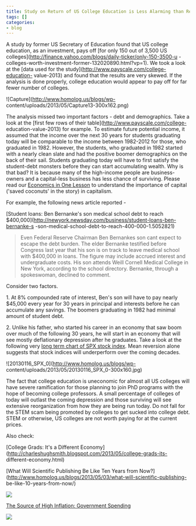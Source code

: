 ```yaml
---
title: Study on Return of US College Education is Less Alarming than Reality
tags: []
categories:
- blog
---
```

A study by former US Secretary of Education found that US college education,
as an investment, pays off [for only 150 out of 3,500 US
colleges](http://finance.yahoo.com/blogs/daily-ticker/only-150-3500-u
-colleges-worth-investment-former-132020890.html?vp=1). We took a look at the
[data used for the study](http://www.payscale.com/college-education-
value-2013) and found that the results are very skewed. If the analysis is
done properly, college education would appear to pay off for far fewer number
of colleges.
<!--more-->

![Capture](http://www.homolog.us/blogs/wp-
content/uploads/2013/05/Capture13-300x162.png)

The analysis missed two important factors - debt and demographics. Take a look
at the [first few rows of their table](http://www.payscale.com/college-
education-value-2013) for example. To estimate future potential income, it
assumed that the income over the next 30 years for students graduating today
will be comparable to the income between 1982-2012 for those, who graduated in
1982. However, the students, who graduated in 1982 started with a nearly clean
slate and had the positive boomer demographics on the back of their sail.
Students graduating today will have to first satisfy the student-debt monsters
before they can start accumulating wealth. Why is that bad? It is because many
of the high-income people are business-owners and a capital-less business has
less chance of surviving. Please read our [Economics in One
Lesson](http://homolog.us/Social/economics-in-one-lesson/) to understand the
importance of capital ('saved coconuts' in the story) in capitalism.

For example, the following news article reported -

[Student loans: Ben Bernanke's son medical school debt to reach
$400,000](http://newyork.newsday.com/business/student-loans-ben-bernanke-s
-son-medical-school-debt-to-reach-400-000-1.5052821)

> Even Federal Reserve Chairman Ben Bernankes son cant expect to escape the
debt burden. The elder Bernanke testified before Congress last year that his
son is on track to leave medical school with $400,000 in loans. The figure may
include accrued interest and undergraduate costs. His son attends Weill
Cornell Medical College in New York, according to the school directory.
Bernanke, through a spokeswoman, declined to comment.

Consider two factors.

1\. At 8% compounded rate of interest, Ben's son will have to pay nearly
$45,000 every year for 30 years in principal and interests before he can
accumulate any savings. The boomers graduating in 1982 had minimal amount of
student debt.

2\. Unlike his father, who started his career in an economy that saw boom over
much of the following 30 years, he will start in an economy that will see
mostly deflationary depression after he graduates. Take a look at the
following very [long term chart of SPX stock
index](http://www.ritholtz.com/blog/2011/01/spx-trend-lines/). Mean reversion
alone suggests that stock indices will underperform over the coming decades.

![20130116_SPX_0](http://www.homolog.us/blogs/wp-
content/uploads/2013/05/20130116_SPX_0-300x160.jpg)

The fact that college education is uneconomic for almost all US colleges will
have severe ramification for those planning to join PhD programs with the hope
of becoming college professors. A small percentage of colleges of today will
outlast the coming depression and those surviving will see extensive
reorganization from how they are being run today. Do not fall for the STEM
scam being promoted by colleges to get sucked into college debt. STEM or
otherwise, US colleges are not worth paying for at the current prices.

Also check:

[College Grads: It's a Different
Economy](http://charleshughsmith.blogspot.com/2013/05/college-grads-its-
different-economy.html)

[What Will Scientific Publishing Be Like Ten Years from
Now?](http://www.homolog.us/blogs/2013/05/03/what-will-scientific-publishing-
be-like-10-years-from-now/)

![](http://www.oftwominds.com/photos2012/college-tuition11-12.jpg)

[The Source of High Inflation: Government
Spending](http://www.oftwominds.com/blogoct12/govt-inflation10-12.html)

![](http://www.oftwominds.com/photos2012/inflation3-12.gif)


